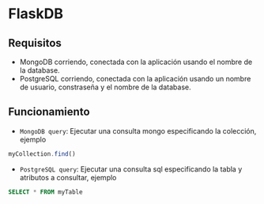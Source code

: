 # FlaskDB

## Requisitos
* MongoDB corriendo, conectada con la aplicación usando el nombre de la database.
* PostgreSQL corriendo, conectada con la aplicación usando un nombre de usuario, constraseña y el nombre de la database.

## Funcionamiento
* `MongoDB query`: Ejecutar una consulta mongo especificando la colección, ejemplo
```js
myCollection.find()
```
* `PostgreSQL query`: Ejecutar una consulta sql especificando la tabla y atributos a consultar, ejemplo
```sql
SELECT * FROM myTable
```
